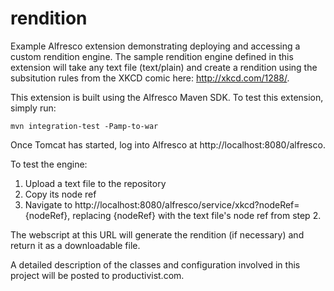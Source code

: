 rendition
=========

Example Alfresco extension demonstrating deploying and accessing a custom rendition engine. The sample rendition engine defined in this extension will take any text file (text/plain) and create a rendition using the subsitution rules from the XKCD comic here: http://xkcd.com/1288/. 

This extension is built using the Alfresco Maven SDK. To test this extension, simply run:

    mvn integration-test -Pamp-to-war

Once Tomcat has started, log into Alfresco at http://localhost:8080/alfresco.

To test the engine:

1. Upload a text file to the repository
2. Copy its node ref
3. Navigate to http://localhost:8080/alfresco/service/xkcd?nodeRef={nodeRef}, replacing {nodeRef} with the text file's node ref from step 2.

The webscript at this URL will generate the rendition (if necessary) and return it as a downloadable file.

A detailed description of the classes and configuration involved in this project will be posted to productivist.com.
